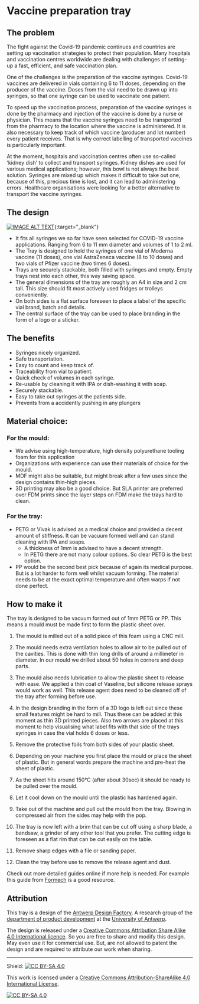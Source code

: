 # Vaccine preparation tray

## The problem
The fight against the Covid-19 pandemic continues and countries are setting up vaccination strategies to protect their population. Many hospitals and vaccination centres worldwide are dealing with challenges of setting-up a fast, efficient, and safe vaccination plan.  

One of the challenges is the preparation of the vaccine syringes. Covid-19 vaccines are delivered in vials containing 6 to 11 doses, depending on the producer of the vaccine. Doses from the vial need to be drawn up into syringes, so that one syringe can be used to vaccinate one patient. 

To speed up the vaccination process, preparation of the vaccine syringes is done by the pharmacy and injection of the vaccine is done by a nurse or physician. This means that the vaccine syringes need to be transported from the pharmacy to the location where the vaccine is administered. It is also necessary to keep track of which vaccine (producer and lot number) every patient receives. That is why correct labelling of transported vaccines is particularly important.  

At the moment, hospitals and vaccination centres often use so-called ‘kidney dish’ to collect and transport syringes. Kidney dishes are used for various medical applications; however, this bowl is not always the best solution. Syringes are mixed up which makes it difficult to take out one, because of this, precious time is lost, and it can lead to administering errors. Healthcare organisations were looking for a better alternative to transport the vaccine syringes. 

## The design
[![IMAGE ALT TEXT](https://img.youtube.com/vi/rdpCua8XM-c/0.jpg)](https://www.youtube.com/watch?v=rdpCua8XM-c "ADF - Vaccin tray design"){:target="_blank"}

- It fits all syringes we so far have seen selected for COVID-19 vaccine applications. Ranging from 6 to 11 mm diameter and volumes of 1 to 2 ml.
- The Tray is designed to hold the syringes of one vial of Moderna vaccine (11 doses), one vial AstraZeneca vaccine (8 to 10 doses) and two vials of Pfizer vaccine (two times 6 doses).
- Trays are securely stackable, both filled with syringes and empty. Empty trays nest into each other, this way saving space. 
- The general dimensions of the tray are roughly an A4 in size and 2 cm tall. This size should fit most actively used fridges or trolleys conveniently. 
- On both sides is a flat surface foreseen to place a label of the specific vial brand, batch and details.
- The central surface of the tray can be used to place branding in the form of a logo or a sticker.

## The benefits
- Syringes nicely organized.
- Safe transportation.
- Easy to count and keep track of.
- Traceability from vial to patient.
- Quick check of volumes in each syringe.
- Re-usable by cleaning it with IPA or dish-washing it with soap.
- Securely stackable.
- Easy to take out syringes at the patients side. 
- Prevents from a accidently pushing in any plungers 

## Material choice:
### For the mould:
- We advise using high-temperature, high density polyurethane tooling foam for this application 
- Organizations with experience can use their materials of choice for the mould.
- MDF might also be suitable, but might break after a few uses since the design contains thin-high pieces. 
- 3D printing may also be a good choice. But SLA printer are preferred over FDM prints since the layer steps on FDM make the trays hard to clean.

### For the tray:
- PETG or Vivak is advised as a medical choice and provided a decent amount of stiffness. It can be vacuum formed well and can stand cleaning with IPA and soaps. 
    - A thickness of 1mm is advised to have a decent strength.
    - In PETG there are not many colour options. So clear PETG is the best option.
- PP would be the second best pick because of again its medical purpose. But is a lot harder to form well whilst vacuum forming. The material needs to be at the exact optimal temperature and often warps if not done perfect. 

## How to make it
The tray is designed to be vacuum formed out of 1mm PETG or PP. This means a mould must be made first to form the plastic sheet over.

1. The mould is milled out of a solid piece of this foam using a CNC mill.
1. The mould needs extra ventilation holes to allow air to be pulled out of the cavities. This is done with thin long drills of around a millimeter in diameter. In our mould we drilled about 50 holes in corners and deep parts.

1. The mould also needs lubrication to allow the plastic sheet to release with ease. We applied a thin coat of Vaseline, but silicone release sprays would work as well. This release agent does need to be cleaned off of the tray after forming before use.
1. In the design branding in the form of a 3D logo is left out since these small features might be hard to mill. Thus these can be added at this moment as thin 3D printed pieces.
Also two arrows are placed at this moment to help visualising what label fits with that side of the trays syringes in case the vial holds 6 doses or less.
1. Remove the protective foils from both sides of your plastic sheet.
1. Depending on your machine you first place the mould or place the sheet of plastic. But in general words prepare the machine and pre-heat the sheet of plastic.
1. As the sheet hits around 150°C (after about 30sec) it should be ready to be pulled over the mould. 
1. Let it cool down on the mould until the plastic has hardened again.
1. Take out of the machine and pull out the mould from the tray. Blowing in compressed air from the sides may help with the pop.
1. The tray is now left with a brim that can be cut off using a sharp blade, a bandsaw, a grinder of any other tool that you prefer. The cutting edge is foreseen as a flat rim that can be cut easily on the table.
1. Remove sharp edges with a file or sanding paper.
1. Clean the tray before use to remove the release agent and dust.

Check out more detailed guides online if more help is needed. For example this guide from [Formech](https://mhubchicago.com/media/148882/business/3625/PDI_Vacuum_forming_guide.pdf) is a good resource.

## Attribution
This tray is a design of the [Antwerp Design Factory](https://antwerpdesignfactory.be). 
A research group of the [department of product development](https://www.uantwerpen.be/nl/studeren/aanbod/alle-opleidingen/productontwikkeling-studeren/) at the [University of Antwerp](https://www.uantwerpen.be/nl/studeren/aanbod/alle-opleidingen/productontwikkeling-studeren/).

The design is released under a [Creative Commons Attribution Share Alike 4.0 International licence](LICENCE). So you are free to share and modify this design. May even use it for commercial use. But, are not allowed to patent the design and are required to attribute our work when sharing.

---

Shield: [![CC BY-SA 4.0][cc-by-sa-shield]][cc-by-sa]

This work is licensed under a
[Creative Commons Attribution-ShareAlike 4.0 International License][cc-by-sa].

[![CC BY-SA 4.0][cc-by-sa-image]][cc-by-sa]

[cc-by-sa]: http://creativecommons.org/licenses/by-sa/4.0/
[cc-by-sa-image]: https://licensebuttons.net/l/by-sa/4.0/88x31.png
[cc-by-sa-shield]: https://img.shields.io/badge/License-CC%20BY--SA%204.0-lightgrey.svg
